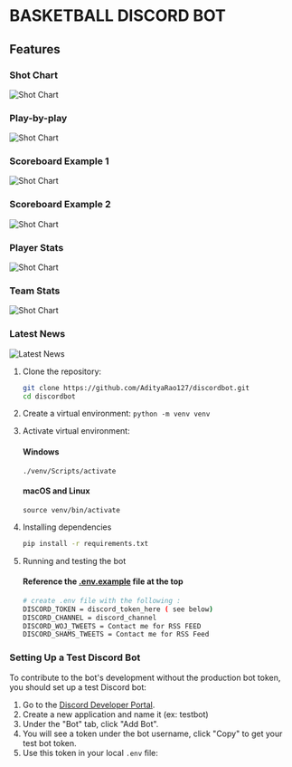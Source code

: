 # BASKETBALL DISCORD BOT

## Features

### Shot Chart
![Shot Chart](images/shot_chart.jpg)

### Play-by-play
![Shot Chart](images/play_by_play.jpg)

### Scoreboard Example 1
![Shot Chart](images/upcoming_games.jpg)

### Scoreboard Example 2
![Shot Chart](images/current_games.jpg)

### Player Stats
![Shot Chart](images/player_stats.jpg)

### Team Stats
![Shot Chart](images/team_stats.jpg)

### Latest News
![Latest News](images/twitter_news.jpg)



1. Clone the repository:
   ```bash
   git clone https://github.com/AdityaRao127/discordbot.git
   cd discordbot

2. Create a virtual environment:
   ```python -m venv venv```

3. Activate virtual environment:
   #### Windows
   ```./venv/Scripts/activate```

   #### macOS and Linux
   ```source venv/bin/activate```

4. Installing dependencies
   ```bash
   pip install -r requirements.txt

5. Running and testing the bot

   #### Reference the [.env.example](.env.example) file at the top
   
   ```bash
   # create .env file with the following :
   DISCORD_TOKEN = discord_token_here ( see below)
   DISCORD_CHANNEL = discord_channel
   DISCORD_WOJ_TWEETS = Contact me for RSS FEED
   DISCORD_SHAMS_TWEETS = Contact me for RSS Feed

### Setting Up a Test Discord Bot

To contribute to the bot's development without the production bot token, you should set up a test Discord bot:

1. Go to the [Discord Developer Portal](https://discord.com/developers/applications).
2. Create a new application and name it (ex: testbot) 
3. Under the "Bot" tab, click "Add Bot".
4. You will see a token under the bot username, click "Copy" to get your test bot token.
5. Use this token in your local `.env` file:
   
   
